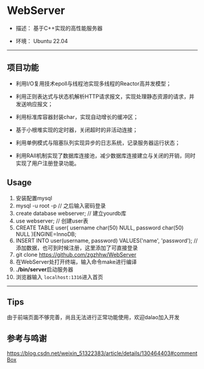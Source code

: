 # WebServer
* 描述：
  基于C++实现的高性能服务器

* 环境：
  Ubuntu 22.04


---

## 项目功能
* 利用I/O复用技术epoll与线程池实现多线程的Reactor高并发模型；

* 利用正则表达式与状态机解析HTTP请求报文，实现处理静态资源的请求，并发送响应报文；

* 利用标准库容器封装char，实现自动增长的缓冲区；

* 基于小根堆实现的定时器，关闭超时的非活动连接；

* 利用单例模式与阻塞队列实现异步的日志系统，记录服务器运行状态；

* 利用RAII机制实现了数据库连接池，减少数据库连接建立与关闭的开销，同时实现了用户注册登录功能。


## Usage
1. 安装配置mysql
2. mysql -u root -p  // 之后输入密码登录 
3. create database webserver;  // 建立yourdb库
4. use webserver; // 创建user表
5. CREATE TABLE user(
    username char(50) NULL,
    password char(50) NULL
    )ENGINE=InnoDB;
6. INSERT INTO user(username, password) VALUES('name', 'password'); // 添加数据，也可到时候注册，这里添加了可直接登录
7. git clone https://github.com/zgzhhw/WebServer
8. 在WebServer处打开终端，输入命令make进行编译
9. **./bin/server**启动服务器
10. 浏览器输入 ```localhost:1316```进入首页

---

## Tips
由于前端页面不够完善，尚且无法进行正常功能使用，欢迎dalao加入开发

## 参考与鸣谢
https://blog.csdn.net/weixin_51322383/article/details/130464403#commentBox
